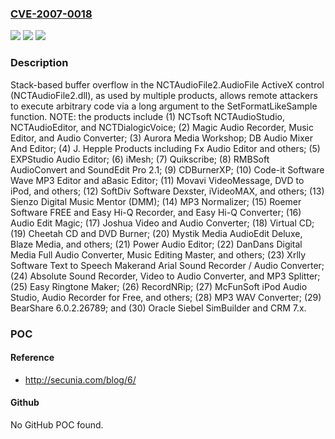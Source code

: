 ### [CVE-2007-0018](https://cve.mitre.org/cgi-bin/cvename.cgi?name=CVE-2007-0018)
![](https://img.shields.io/static/v1?label=Product&message=n%2Fa&color=blue)
![](https://img.shields.io/static/v1?label=Version&message=n%2Fa&color=blue)
![](https://img.shields.io/static/v1?label=Vulnerability&message=n%2Fa&color=brighgreen)

### Description

Stack-based buffer overflow in the NCTAudioFile2.AudioFile ActiveX control (NCTAudioFile2.dll), as used by multiple products, allows remote attackers to execute arbitrary code via a long argument to the SetFormatLikeSample function. NOTE: the products include (1) NCTsoft NCTAudioStudio, NCTAudioEditor, and NCTDialogicVoice; (2) Magic Audio Recorder, Music Editor, and Audio Converter; (3) Aurora Media Workshop; DB Audio Mixer And Editor; (4) J. Hepple Products including Fx Audio Editor and others; (5) EXPStudio Audio Editor; (6) iMesh; (7) Quikscribe; (8) RMBSoft AudioConvert and SoundEdit Pro 2.1; (9) CDBurnerXP; (10) Code-it Software Wave MP3 Editor and aBasic Editor; (11) Movavi VideoMessage, DVD to iPod, and others; (12) SoftDiv Software Dexster, iVideoMAX, and others; (13) Sienzo Digital Music Mentor (DMM); (14) MP3 Normalizer; (15) Roemer Software FREE and Easy Hi-Q Recorder, and Easy Hi-Q Converter; (16) Audio Edit Magic; (17) Joshua Video and Audio Converter; (18) Virtual CD; (19) Cheetah CD and DVD Burner; (20) Mystik Media AudioEdit Deluxe, Blaze Media, and others; (21) Power Audio Editor; (22) DanDans Digital Media Full Audio Converter, Music Editing Master, and others; (23) Xrlly Software Text to Speech Makerand Arial Sound Recorder / Audio Converter; (24) Absolute Sound Recorder, Video to Audio Converter, and MP3 Splitter; (25) Easy Ringtone Maker; (26) RecordNRip; (27) McFunSoft iPod Audio Studio, Audio Recorder for Free, and others; (28) MP3 WAV Converter; (29) BearShare 6.0.2.26789; and (30) Oracle Siebel SimBuilder and CRM 7.x.

### POC

#### Reference
- http://secunia.com/blog/6/

#### Github
No GitHub POC found.

